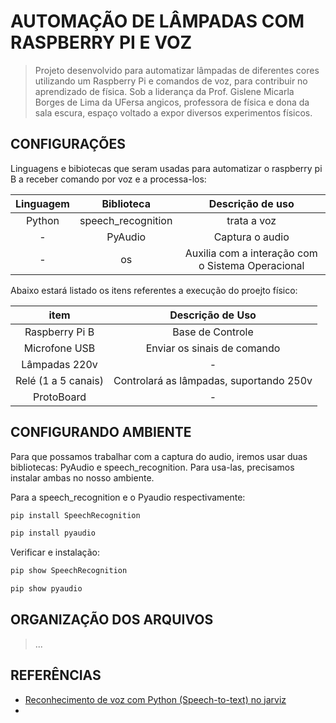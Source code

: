 # AUTOMAÇÃO DE LÂMPADAS COM RASPBERRY PI E VOZ

> Projeto desenvolvido para automatizar lâmpadas de diferentes cores utilizando um Raspberry Pi e comandos de voz, para 
> contribuir no aprendizado de física. Sob a liderança da Prof. Gislene Micarla Borges de Lima da UFersa angicos, professora de
> física e dona da sala escura, espaço voltado a expor diversos experimentos físicos.

## CONFIGURAÇÕES
Linguagens e bibiotecas que seram usadas para automatizar o raspberry pi B a receber comando por voz e a processa-los:

|Linguagem      |Biblioteca         |Descrição de uso                                   |
|:-------------:|:-----------------:|:-------------------------------------------------:|
|Python         |speech_recognition |trata a voz                                        |
|       -       |PyAudio            |Captura o audio                                    | 
|       -       |os                 |Auxilia com a interação com o Sistema Operacional  |

Abaixo estará listado os itens referentes a execução do proejto físico:

|item                   |Descrição de Uso                           |
|:---------------------:|:-----------------------------------------:|
|Raspberry Pi B         |Base de Controle                           |
|Microfone USB          |Enviar os sinais de comando                |
|Lâmpadas 220v          |                  -                        |
|Relé (1 a 5 canais)    |Controlará as lâmpadas, suportando 250v    |
|ProtoBoard             |                  -                        |

## CONFIGURANDO AMBIENTE
Para que possamos trabalhar com a captura do audio, iremos usar duas bibliotecas: PyAudio e speech_recognition. Para usa-las, precisamos instalar ambas no nosso ambiente.

Para a speech_recognition e o Pyaudio respectivamente:
```Bash
pip install SpeechRecognition
```
```Bash
pip install pyaudio
```
Verificar e instalação:
```Bash
pip show SpeechRecognition
```
```Bash
pip show pyaudio
```
## ORGANIZAÇÃO DOS ARQUIVOS

> ...

## REFERÊNCIAS
+ [Reconhecimento de voz com Python (Speech-to-text) no jarviz](https://www.dio.me/articles/reconhecimento-de-voz-com-python-speech-to-text-no-jarvis-3387c1aa2c31)
+ 
